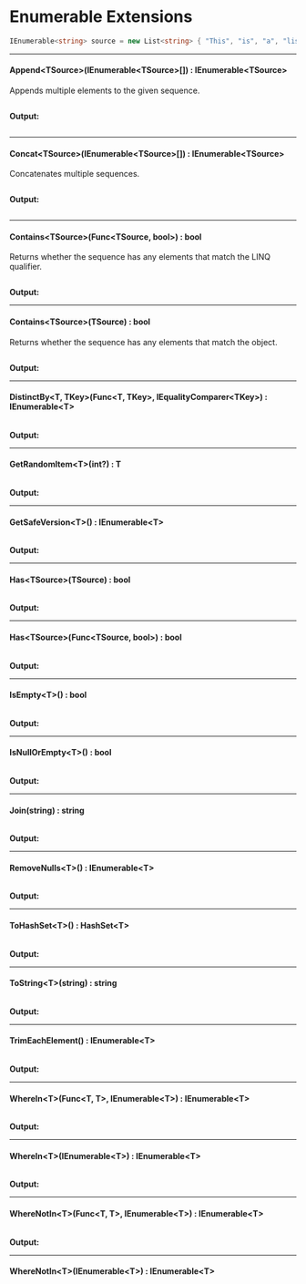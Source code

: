 ﻿# Enumerable Extensions

```csharp
IEnumerable<string> source = new List<string> { "This", "is", "a", "list", "of", "strings" };
```

---
#### Append&lt;TSource&gt;(IEnumerable&lt;TSource&gt;[]) : IEnumerable&lt;TSource&gt;
Appends multiple elements to the given sequence.
```csharp

```
**Output:**  
_` `_

---
#### Concat&lt;TSource&gt;(IEnumerable&lt;TSource&gt;[]) : IEnumerable&lt;TSource&gt;
Concatenates multiple sequences.
```csharp

```
**Output:**  
_` `_

---
#### Contains&lt;TSource&gt;(Func&lt;TSource, bool&gt;) : bool
Returns whether the sequence has any elements that match the LINQ qualifier.
```csharp

```
**Output:**
_` `_

---
#### Contains&lt;TSource&gt;(TSource) : bool
Returns whether the sequence has any elements that match the object.
```csharp

```
**Output:**
_` `_

---
#### DistinctBy&lt;T, TKey&gt;(Func&lt;T, TKey&gt;, IEqualityComparer&lt;TKey&gt;) : IEnumerable&lt;T&gt;
```csharp

```
**Output:**
_` `_

---
#### GetRandomItem&lt;T&gt;(int?) : T
```csharp

```
**Output:**
_` `_

---
#### GetSafeVersion&lt;T&gt;() : IEnumerable&lt;T&gt;
```csharp

```
**Output:**
_` `_

---
#### Has&lt;TSource&gt;(TSource) : bool
```csharp

```
**Output:**
_` `_

---
#### Has&lt;TSource&gt;(Func&lt;TSource, bool&gt;) : bool
```csharp

```
**Output:**
_` `_

---
#### IsEmpty&lt;T&gt;() : bool
```csharp

```
**Output:**
_` `_

---
#### IsNullOrEmpty&lt;T&gt;() : bool
```csharp

```
**Output:**
_` `_

---
#### Join(string) : string
```csharp

```
**Output:**
_` `_

---
#### RemoveNulls&lt;T&gt;() : IEnumerable&lt;T&gt;
```csharp

```
**Output:**
_` `_

---
#### ToHashSet&lt;T&gt;() : HashSet&lt;T&gt;
```csharp

```
**Output:**
_` `_

---
#### ToString&lt;T&gt;(string) : string
```csharp

```
**Output:**
_` `_

---
#### TrimEachElement() : IEnumerable&lt;T&gt;
```csharp

```
**Output:**
_` `_

---
#### WhereIn&lt;T&gt;(Func&lt;T, T&gt;, IEnumerable&lt;T&gt;) : IEnumerable&lt;T&gt;
```csharp

```
**Output:**
_` `_

---
#### WhereIn&lt;T&gt;(IEnumerable&lt;T&gt;) : IEnumerable&lt;T&gt;
```csharp

```
**Output:**
_` `_

---
#### WhereNotIn&lt;T&gt;(Func&lt;T, T&gt;, IEnumerable&lt;T&gt;) : IEnumerable&lt;T&gt;
```csharp

```
**Output:**
_` `_

---
#### WhereNotIn&lt;T&gt;(IEnumerable&lt;T&gt;) : IEnumerable&lt;T&gt;















